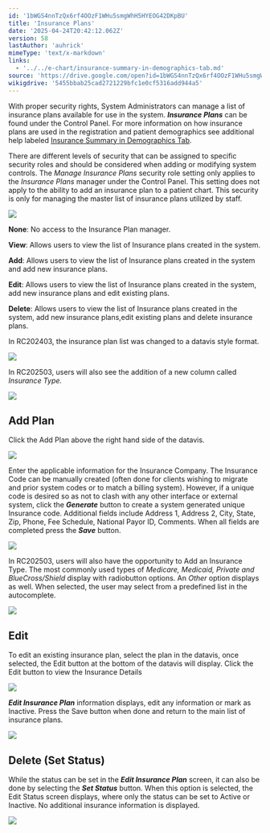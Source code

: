 ```yaml
---
id: '1bWGS4nnTzQx6rf4OOzF1WHu5smgWhH5HYEOG42DKpBU'
title: 'Insurance Plans'
date: '2025-04-24T20:42:12.062Z'
version: 58
lastAuthor: 'auhrick'
mimeType: 'text/x-markdown'
links:
  - '../../e-chart/insurance-summary-in-demographics-tab.md'
source: 'https://drive.google.com/open?id=1bWGS4nnTzQx6rf4OOzF1WHu5smgWhH5HYEOG42DKpBU'
wikigdrive: '5455bbab25cad2721229bfc1e0cf5316add944a5'
---
```

With proper security rights, System Administrators can manage a list of insurance plans available for use in the system. **_Insurance Plans_** can be found under the Control Panel. For more information on how insurance plans are used in the registration and patient demographics see additional help labeled [Insurance Summary in Demographics Tab](../../e-chart/insurance-summary-in-demographics-tab.md).

There are different levels of security that can be assigned to specific security roles and should be considered when adding or modifying system controls. The *Manage Insurance Plans* security role setting only applies to the *Insurance Plans* manager under the Control Panel. This setting does not apply to the ability to add an insurance plan to a patient chart. This security is only for managing the master list of insurance plans utilized by staff.

![](../insurance-plans.assets/a84a87d88dc94e900889cef54d55cf61.png)

**None**: No access to the Insurance Plan manager.

**View**: Allows users to view the list of Insurance plans created in the system.

**Add**: Allows users to view the list of Insurance plans created in the system and add new insurance plans.

**Edit**: Allows users to view the list of Insurance plans created in the system, add new insurance plans and edit existing plans.

**Delete**: Allows users to view the list of Insurance plans created in the system, add new insurance plans,edit existing plans and delete insurance plans.

In RC202403, the insurance plan list was changed to a datavis style format.

![](../insurance-plans.assets/04818efefe11a191681bc043b80a9fec.png)

In RC202503, users will also see the addition of a new column called *Insurance Type.*

![](../insurance-plans.assets/061b9d1e3cc1f5b8fb964e55f7b208d7.png)

## Add Plan

Click the Add Plan above the right hand side of the datavis.

![](../insurance-plans.assets/6f64814307f85ff97ccc14736dac9d71.png)

Enter the applicable information for the Insurance Company.  The Insurance Code can be manually created (often done for clients wishing to migrate and prior system codes or to match a billing system). However, if a unique code is desired so as not to clash with any other interface or external system, click the **_Generate_** button to create a system generated unique Insurance code. Additional fields include Address 1, Address 2, City, State, Zip, Phone, Fee Schedule, National Payor ID, Comments. When all fields are completed press the **_Save_** button.

![](../insurance-plans.assets/658a4285d4f8ed38ec56f201fba5fcc3.png)

In RC202503, users will also have the opportunity to Add an Insurance Type. The most commonly used types of *Medicare, Medicaid, Private and BlueCross/Shield* display with radiobutton options. An *Other* option displays as well. When selected, the user may select from a predefined list in the autocomplete.

![](../insurance-plans.assets/162356cc159aa4736797b29233281bc6.png)

## Edit

To edit an existing insurance plan, select the plan in the datavis, once selected, the Edit button at the bottom of the datavis will display. Click the Edit button to view the Insurance Details

![](../insurance-plans.assets/eccc86f6106b66d670410e88e1d7947b.png)

**_Edit Insurance Plan_** information displays, edit any information or mark as Inactive. Press the Save button when done and return to the main list of insurance plans.

![](../insurance-plans.assets/6b63d596fcfa1e241554ba3ff3803efe.png)

## Delete (Set Status)

While the status can be set in the **_Edit Insurance Plan_** screen, it can also be done by selecting the **_Set Status_** button. When this option is selected, the Edit Status screen displays, where only the status can be set to Active or Inactive. No additional insurance information is displayed.

![](../insurance-plans.assets/7c37fea34c32cf8ad2eee68f42a74de8.png)
